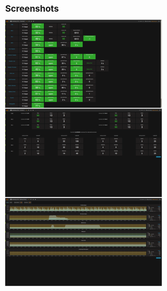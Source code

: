 Screenshots
===========

![ScreenShot](assets/0-overview.png)
![ScreenShot](assets/1-licenses.png)
![ScreenShot](assets/2-memory-pools.png)